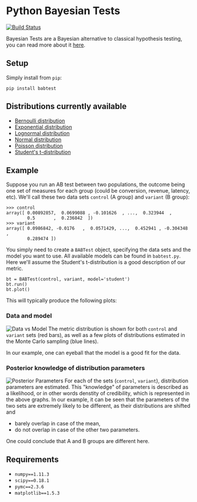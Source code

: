 # Python Bayesian Tests

[![Build Status](https://travis-ci.org/tcassou/babtest.svg?branch=master)](https://travis-ci.org/tcassou/babtest)

Bayesian Tests are a Bayesian alternative to classical hypothesis testing, you can read more about it [here](https://en.wikipedia.org/wiki/Bayes_factor).

## Setup
Simply install from `pip`:
```
pip install babtest
```

## Distributions currently available
* [Bernoulli distribution](https://en.wikipedia.org/wiki/Bernoulli_distribution)
* [Exponential distribution](https://en.wikipedia.org/wiki/Exponential_distribution)
* [Lognormal distribution](https://en.wikipedia.org/wiki/Log-normal_distribution)
* [Normal distribution](https://en.wikipedia.org/wiki/Normal_distribution)
* [Poisson distribution](https://en.wikipedia.org/wiki/Poisson_distribution)
* [Student's t-distribution](https://en.wikipedia.org/wiki/Student's_t-distribution)

## Example
Suppose you run an AB test between two populations, the outcome being one set of measures for each group (could be conversion, revenue, latency, etc).
We'll call these two data sets `control` (A group) and `variant` (B group):
```
>>> control
array([ 0.00892857,  0.0699088 , -0.101626  , ...,  0.323944  ,
        0.5       ,  0.236842  ])
>>> variant
array([ 0.0986842, -0.0176   ,  0.0571429, ...,  0.452941 , -0.304348 ,
        0.289474 ])
```

You simply need to create a `BABTest` object, specifying the data sets and the model you want to use. All available models can be found in `babtest.py`.
Here we'll assume the Student's t-distribution is a good description of our metric.
```
bt = BABTest(control, variant, model='student')
bt.run()
bt.plot()
```

This will typically produce the following plots:

### Data and model

![Data vs Model](https://github.com/tcassou/babtest/blob/master/example/data_vs_pred.png)
The metric distribution is shown for both `control` and `variant` sets (red bars), as well as a few plots of distributions estimated in the Monte Carlo sampling (blue lines).

In our example, one can eyeball that the model is a good fit for the data.

### Posterior knowledge of distribution parameters

![Posterior Parameters](https://github.com/tcassou/babtest/blob/master/example/posterior_distrib.png)
For each of the sets (`control`, `variant`), distribution parameters are estimated. This "knowledge" of parameters is described as a likelihood, or in other words denstity of credibility, which is represented in the above graphs.
In our example, it can be seen that the parameters of the two sets are extremely likely to be different, as their distributions are shifted and
* barely overlap in case of the mean,
* do not overlap in case of the other two parameters.

One could conclude that A and B groups are different here.

## Requirements
* `numpy==1.11.3`
* `scipy==0.18.1`
* `pymc==2.3.6`
* `matplotlib==1.5.3`
